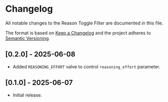 # Changelog

All notable changes to the Reason Toggle Filter are documented in this file.

The format is based on [Keep a Changelog](https://keepachangelog.com/en/1.1.0/) and the project adheres to [Semantic Versioning](https://semver.org/spec/v2.0.0.html).

## [0.2.0] - 2025-06-08
- Added `REASONING_EFFORT` valve to control `reasoning_effort` parameter.

## [0.1.0] - 2025-06-07
- Initial release.
